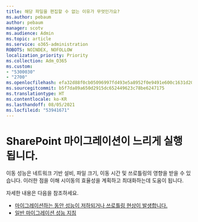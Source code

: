 ```yaml
---
title: 해당 파일을 편집할 수 없는 이유가 무엇인가요?
ms.author: pebaum
author: pebaum
manager: scotv
ms.audience: Admin
ms.topic: article
ms.service: o365-administration
ROBOTS: NOINDEX, NOFOLLOW
localization_priority: Priority
ms.collection: Adm_O365
ms.custom:
- "5300030"
- "2700"
ms.openlocfilehash: efa32d88f0cb05096997fd493e5a8952f0e9491e600c1631d206c304f0f39f0e
ms.sourcegitcommit: b5f7da89a650d2915dc652449623c78be6247175
ms.translationtype: HT
ms.contentlocale: ko-KR
ms.lasthandoff: 08/05/2021
ms.locfileid: "53941671"
---
```

# <a name="sharepoint-migration-is-running-slowly"></a>SharePoint 마이그레이션이 느리게 실행됩니다.

이동 성능은 네트워크 기반 설비, 파일 크기, 이동 시간 및 쓰로틀링의 영향을 받을 수 있습니다. 이러한 점을 이해 시이동의 효율성을 계획하고 최대화하는데 도움이 됩니다.

자세한 내용은 다음을 참조하세요.

- [마이그레이션하는 동안 성능이 저하되거나 쓰로틀링 현상이 발생합니다.](https://docs.microsoft.com/sharepointmigration/sharepoint-online-and-onedrive-migration-speed#faq-and-troubleshooting)
- [일반 마이그레이션 성능 지침](https://docs.microsoft.com/sharepointmigration/sharepoint-online-and-onedrive-migration-speed)

